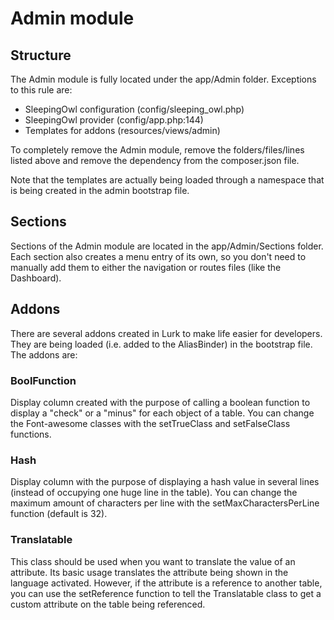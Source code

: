 # Admin module

## Structure
The Admin module is fully located under the app/Admin folder. Exceptions to this rule are:
- SleepingOwl configuration (config/sleeping_owl.php)
- SleepingOwl provider (config/app.php:144)
- Templates for addons (resources/views/admin)

To completely remove the Admin module, remove the folders/files/lines listed above
and remove the dependency from the composer.json file.

Note that the templates are actually being loaded through a namespace that is being
created in the admin bootstrap file.

## Sections
Sections of the Admin module are located in the app/Admin/Sections folder. Each
section also creates a menu entry of its own, so you don't need to manually add
them to either the navigation or routes files (like the Dashboard).

## Addons
There are several addons created in Lurk to make life easier for developers. They
are being loaded (i.e. added to the AliasBinder) in the bootstrap file.
The addons are:

### BoolFunction
Display column created with the purpose of calling a boolean function to display
a "check" or a "minus" for each object of a table. You can change the Font-awesome
classes with the setTrueClass and setFalseClass functions.

### Hash
Display column with the purpose of displaying a hash value in several lines (instead
of occupying one huge line in the table). You can change the maximum amount of
characters per line with the setMaxCharactersPerLine function (default is 32).

### Translatable
This class should be used when you want to translate the value of an attribute.
Its basic usage translates the attribute being shown in the language activated.
However, if the attribute is a reference to another table, you can use the
setReference function to tell the Translatable class to get a custom attribute on
the table being referenced.
